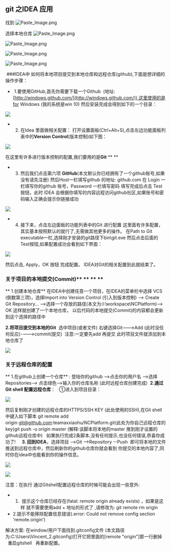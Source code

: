 ##  git 之IDEA 应用
找到
![Paste_Image.png](http://upload-images.jianshu.io/upload_images/3946479-3828f649b9e132a0.png?imageMogr2/auto-orient/strip%7CimageView2/2/w/1240)

选择本地仓库
![Paste_Image.png](http://upload-images.jianshu.io/upload_images/3946479-450703c0649446c3.png?imageMogr2/auto-orient/strip%7CimageView2/2/w/1240)


![Paste_Image.png](http://upload-images.jianshu.io/upload_images/3946479-11ed9cb74e3d6c37.png?imageMogr2/auto-orient/strip%7CimageView2/2/w/1240)


![Paste_Image.png](http://upload-images.jianshu.io/upload_images/3946479-36a0fa8450fc1f19.png?imageMogr2/auto-orient/strip%7CimageView2/2/w/1240)


![Paste_Image.png](http://upload-images.jianshu.io/upload_images/3946479-d1df40af9e418057.png?imageMogr2/auto-orient/strip%7CimageView2/2/w/1240)

 ###IDEA中 如何将本地项目提交到本地仓库和远程仓库(github),下面是想详细的操作步骤：
*  1.要使用GitHub,首先你需要下载一个Github  (地址:[http://windows.github.com/](http://windows.github.com/)) 这里使用的是for Windows (我的系统是win 10) 然后安装完成会得到如下的一个目录：

![](http://upload-images.jianshu.io/upload_images/3946479-1e47306c6ff8ef06.png?imageMogr2/auto-orient/strip%7CimageView2/2/w/1240)

* 2. 在Idea 里面做相关配置： 打开设置面板(Ctrl+Alt+S),点击左边功能面板列表中的**Version Control**(版本控制)如下图：

![](http://upload-images.jianshu.io/upload_images/3946479-57a13f35c9b42a1a.png?imageMogr2/auto-orient/strip%7CimageView2/2/w/1240)

在这里有许多进行版本控制的配置,我们要用的是**Git** ** ** 
* 3. 然后我们点击第六项 **GitHub**(本文默认你已经拥有了一个github账号,如果没有请先注册) 然后Host一栏填写github 的地址: github.com 在 Login 一栏填写你的github 账号，Password 一栏填写密码 填写完成后点击 Test按钮，此时 IDEA 会根据你填写的内容远程访问github社区,如果账号和密码输入正确会提示你链接成功

![](http://upload-images.jianshu.io/upload_images/3946479-ce0344ad09ec2e1c.png?imageMogr2/auto-orient/strip%7CimageView2/2/w/1240)

* 4. 接下来，点击左边面板的功能列表中的Git 进行配置 这里面有许多配置，其实基本按照默认的就行了,无需做其他更多的操作。 在Path to Git executable一栏,选择刚才安装的git路径下bin\git.exe 然后点击后面的Test按钮,如果配置成功会看到如下界面：

![](http://upload-images.jianshu.io/upload_images/3946479-7b51d4ec5de02921.png?imageMogr2/auto-orient/strip%7CimageView2/2/w/1240)

然后点击, Apply，OK 按钮 完成配置。 IDEA对Git的相关配置到此就结束了。 

### 关于项目的本地提交(Commit)** ** ** **

** 1.创建本地仓库** 在IDEA中创建任意一个项目，在IDEA的菜单栏中选择 VCS (倒数第三项)，选择Import into Version Control (引入到版本控制) --> Create Git Repository... -->选择一个存放的路径(本文为:I:\workspace\NCPlatform)--> OK 这样就创建了一个本地仓库， 以后代码的本地提交(Commit)的内容都会更新到这个选择的路径中   

**2.将项目提交到本地的Git**  选中项目(或者文件) 右键选择Git--->Add (此时没任何反应)---->commit(提交)  注意:一定要先add 再提交 此时项目文件就添加到本地仓库了

![](http://upload-images.jianshu.io/upload_images/3946479-e2f8522818b080c1.png?imageMogr2/auto-orient/strip%7CimageView2/2/w/1240)

### **关于远程仓库的配置**

** 1.在github上创建一个仓库** : 登陆你的github -->点击你的用户名 -->选择Repositories--> 点击绿色-->输入你的仓库名称 (此时远程仓库创建完成) 
**2.通过Git shell 配置远程仓库**：  
①进入到项目目录：

![](http://upload-images.jianshu.io/upload_images/3946479-6ea9bcc84b7b8dcb.png?imageMogr2/auto-orient/strip%7CimageView2/2/w/1240)

然后复制刚才创建的远程仓库的HTTPS/SSH KEY (此处使用的SSH),在Git shell 中键入如下脚本 git remote add origin [git@github.com](mailto:git@github.com):teamaxxiaohu/NCPlatform.git(此处为你自己远程仓库的key)git push -u origin master (解释:该脚本将本地的master 推到刚才设置的github远程仓库中)   如果执行完成2条脚本,没有任何提示,也没任何错误,恭喜你成功了!    
**3. 回到IDEA**，选择项目 -->Git -->Repository --Push  即可将本地的文件推送到远程仓库中，然后刷新你的github仓库你就会看到 你提交的本地内容了,同时你在idea中也能看到你的操作信息。

![](http://upload-images.jianshu.io/upload_images/3946479-7b15268a498bbf08.png?imageMogr2/auto-orient/strip%7CimageView2/2/w/1240)

![](http://upload-images.jianshu.io/upload_images/3946479-12673290b4dc88bb.png?imageMogr2/auto-orient/strip%7CimageView2/2/w/1240)

注意：在执行 通过Gitshell配置远程仓库的时候可能会出现一些意外: 

* 1.  提示这个仓库已经存在(fatal: remote origin already exists) ，如果是这样 就不需要使用add + 地址的形式了 ,请修改为: git remote rm origin  
* 2.提示不能移除配置信息错误(.error: Could not remove config section 'remote.origin') 

解决方案: 在window/用户下面找到.gitconfig文件 (本文路径为:C:\Users\Vincent_2\.gitconfig)打开它把里面的[remote "origin"]那一行删掉   重启gitshell   再重新配置。
 
